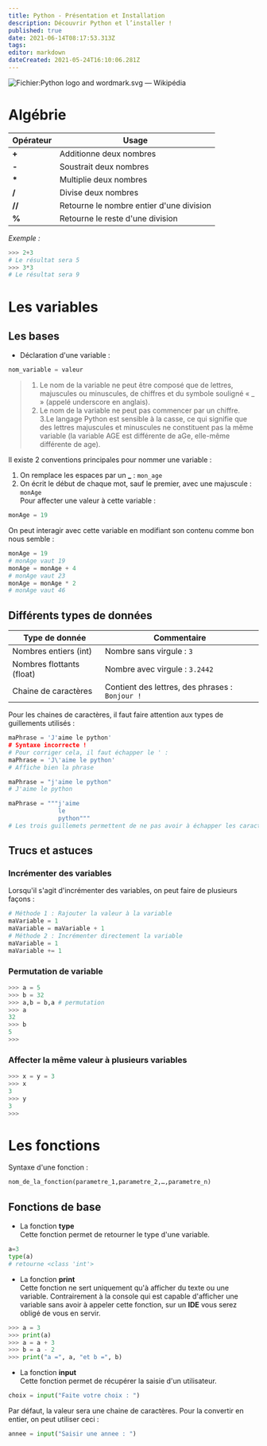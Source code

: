 ```yaml
---
title: Python - Présentation et Installation
description: Découvrir Python et l’installer !
published: true
date: 2021-06-14T08:17:53.313Z
tags: 
editor: markdown
dateCreated: 2021-05-24T16:10:06.281Z
---
```


![Fichier:Python logo and wordmark.svg — Wikipédia](https://upload.wikimedia.org/wikipedia/commons/thumb/f/f8/Python_logo_and_wordmark.svg/1200px-Python_logo_and_wordmark.svg.png)

# Algébrie

| **Opérateur** | **Usage** |
| --- | --- |
| **+** | Additionne deux nombres |
| **\-** | Soustrait deux nombres |
| **\*** | Multiplie deux nombres |
| **/** | Divise deux nombres |
| **//** | Retourne le nombre entier d'une division |
| **%** | Retourne le reste d'une division |

*Exemple :*

```python
>>> 2+3
# Le résultat sera 5
>>> 3*3
# Le résultat sera 9
```

# Les variables

## Les bases

-   Déclaration d'une variable :

```python
nom_variable = valeur
```

> 1.  Le nom de la variable ne peut être composé que de lettres, majuscules ou minuscules, de chiffres et du symbole souligné « \_ » (appelé underscore en anglais).
> 2.  Le nom de la variable ne peut pas commencer par un chiffre.  
>     3.Le langage Python est sensible à la casse, ce qui signifie que des lettres majuscules et minuscules ne constituent pas la même variable (la variable AGE est différente de aGe, elle-même différente de age).

Il existe 2 conventions principales pour nommer une variable :

1.  On remplace les espaces par un **\_** : `mon_age`
2.  On écrit le début de chaque mot, sauf le premier, avec une majuscule : `monAge`  
    Pour affecter une valeur à cette variable :

```python
monAge = 19
```

On peut interagir avec cette variable en modifiant son contenu comme bon nous semble :

```python
monAge = 19
# monAge vaut 19
monAge = monAge + 4
# monAge vaut 23
monAge = monAge * 2
# monAge vaut 46
```

## Différents types de données

| **Type de donnée** | **Commentaire** |
| --- | --- |
| Nombres entiers (int) | Nombre sans virgule : `3` |
| Nombres flottants (float) | Nombre avec virgule : `3.2442` |
| Chaine de caractères | Contient des lettres, des phrases : `Bonjour !` |

Pour les chaines de caractères, il faut faire attention aux types de guillements utilisés :

```python
maPhrase = 'J'aime le python'
# Syntaxe incorrecte !
# Pour corriger cela, il faut échapper le ' :
maPhrase = 'J\'aime le python'
# Affiche bien la phrase

maPhrase = "j'aime le python"
# J'aime le python

maPhrase = """j'aime
              le
              python"""
# Les trois guillemets permettent de ne pas avoir à échapper les caractères, et permettent de faire un retour à la ligne sans utiliser \n
```

## Trucs et astuces

### Incrémenter des variables

Lorsqu'il s'agit d'incrémenter des variables, on peut faire de plusieurs façons :

```python
# Méthode 1 : Rajouter la valeur à la variable
maVariable = 1
maVariable = maVariable + 1
# Méthode 2 : Incrémenter directement la variable
maVariable = 1
maVariable += 1
```

### Permutation de variable

```python
>>> a = 5
>>> b = 32
>>> a,b = b,a # permutation
>>> a
32
>>> b
5
>>>
```

### Affecter la même valeur à plusieurs variables

```python
>>> x = y = 3
>>> x
3
>>> y
3
>>>
```

# Les fonctions

Syntaxe d'une fonction :

```python
nom_de_la_fonction(parametre_1,parametre_2,…,parametre_n)
```

## Fonctions de base

-   La fonction **type**  
    Cette fonction permet de retourner le type d'une variable.

```python
a=3
type(a)
# retourne <class 'int'>
```

-   La fonction **print**  
    Cette fonction ne sert uniquement qu'à afficher du texte ou une variable. Contrairement à la console qui est capable d'afficher une variable sans avoir à appeler cette fonction, sur un **IDE** vous serez obligé de vous en servir.

```python
>>> a = 3
>>> print(a)
>>> a = a + 3
>>> b = a - 2
>>> print("a =", a, "et b =", b)
```

-   La fonction **input**  
    Cette fonction permet de récupérer la saisie d'un utilisateur.

```python
choix = input("Faite votre choix : ")
```

Par défaut, la valeur sera une chaine de caractères. Pour la convertir en entier, on peut utiliser ceci :

```python
annee = input("Saisir une annee : ")
```